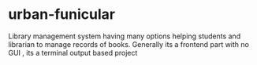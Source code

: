 # urban-funicular
Library management system having many options helping students and librarian to manage records of books. Generally its a frontend part with no GUI , its a terminal output based project

